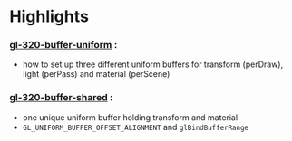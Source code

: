 # Highlights

### [gl-320-buffer-uniform](https://github.com/elect86/jogl-samples/blob/master/jogl-samples/src/tests/gl_320/buffer/Gl_320_buffer_uniform.java) :

* how to set up three different uniform buffers for transform (perDraw), light (perPass) and material (perScene)

### [gl-320-buffer-shared](https://github.com/elect86/jogl-samples/blob/master/jogl-samples/src/tests/gl_320/buffer/Gl_320_buffer_uniform.java) :

* one unique uniform buffer holding transform and material
* `GL_UNIFORM_BUFFER_OFFSET_ALIGNMENT` and `glBindBufferRange`

